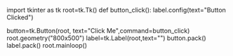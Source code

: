 import tkinter as tk
root=tk.Tk()
def button_click():
    label.config(text="Button Clicked")

button=tk.Button(root, text="Click Me",command=button_click)
root.geometry("800x500")
label=tk.Label(root,text="")
button.pack()
label.pack()
root.mainloop()


    
